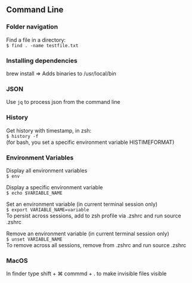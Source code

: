 ## Command Line

### Folder navigation

Find a file in a directory:<br>
`$ find . -name testfile.txt`

### Installing dependencies

brew install => Adds binaries to /usr/local/bin

### JSON

Use `jq` to process json from the command line

### History

Get history with timestamp, in zsh:<br>
`$ history -f`<br>
(for bash,  you set a specific environment variable HISTIMEFORMAT)

### Environment Variables

Display all environment variables<br>
`$ env`

Display a specific environment variable<br>
`$ echo $VARIABLE_NAME`

Set an environment variable (in current terminal session only)<br>
`$ export VARIABLE_NAME=variable`<br>
To persist across sessions, add to zsh profile via .zshrc and run source .zshrc

Remove an environment variable (in current terminal session only)<br>
`$ unset VARIABLE_NAME`<br>
To remove across all sessions, remove from .zshrc and run source .zshrc

### MacOS

In finder type shift + ⌘ commmd + . to make invisible files visible
